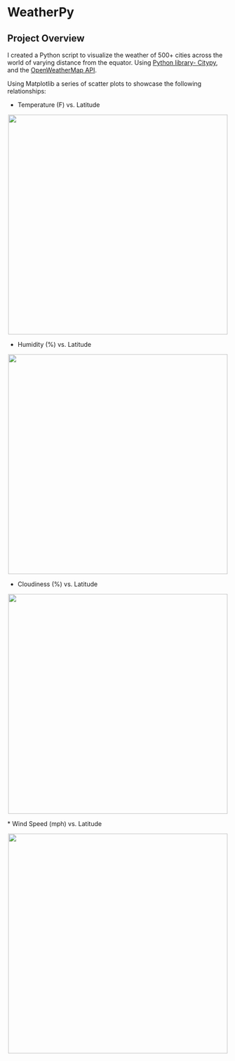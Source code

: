 # WeatherPy

## Project Overview

I created a Python script to visualize the weather of 500+ cities across the world of varying distance from the equator. Using [Python library- Citypy](https://pypi.python.org/pypi/citipy), and the [OpenWeatherMap API](https://openweathermap.org/api).

Using Matplotlib a series of scatter plots to showcase the following relationships:

* Temperature (F) vs. Latitude
<p align="center"> 
  <img src="https://github.com/TomBerton/WeatherPy/blob/master/WeatherPy_analysis/Latitude_Temperature.png" width="500"/>
 </p>
 
* Humidity (%) vs. Latitude
<p align="center"> 
  <img src="https://github.com/TomBerton/WeatherPy/blob/master/WeatherPy_analysis/Latitude_Humidity.png" width="500"/>
 </p>
 
* Cloudiness (%) vs. Latitude
<p align="center"> 
  <img src="https://github.com/TomBerton/WeatherPy/blob/master/WeatherPy_analysis/Latitude_Cloudiness.png" width="500"/>
 </p>
* Wind Speed (mph) vs. Latitude
<p align="center"> 
  <img src="https://github.com/TomBerton/WeatherPy/blob/master/WeatherPy_analysis/Latitude_WindSpeed.png" width="500"/>
 </p>
